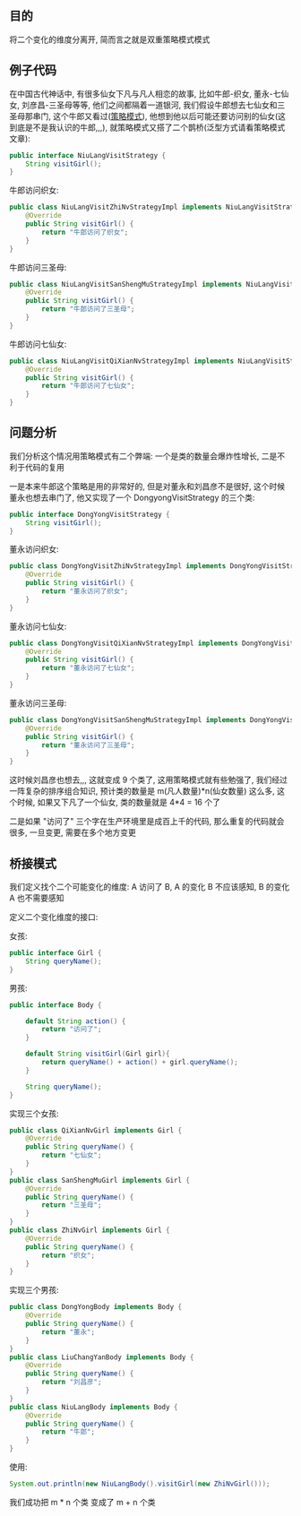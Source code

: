 ## 目的

将二个变化的维度分离开, 简而言之就是双重策略模式模式

## 例子代码

在中国古代神话中, 有很多仙女下凡与凡人相恋的故事, 比如牛郎-织女, 董永-七仙女, 刘彦昌-三圣母等等, 他们之间都隔着一道银河, 我们假设牛郎想去七仙女和三圣母那串门, 这个牛郎又看过\([策略模式](/chapter1/strategy-patternce-lve-mo-5f0f29.md)\), 他想到他以后可能还要访问别的仙女\(这到底是不是我认识的牛郎,,,\), 就策略模式又搭了二个鹊桥\(泛型方式请看策略模式文章\):

```java
public interface NiuLangVisitStrategy {
    String visitGirl();
}
```

牛郎访问织女:

```java
public class NiuLangVisitZhiNvStrategyImpl implements NiuLangVisitStrategy {
    @Override
    public String visitGirl() {
        return "牛郎访问了织女";
    }
}
```

牛郎访问三圣母:

```java
public class NiuLangVisitSanShengMuStrategyImpl implements NiuLangVisitStrategy {
    @Override
    public String visitGirl() {
        return "牛郎访问了三圣母";
    }
}
```

牛郎访问七仙女:

```java
public class NiuLangVisitQiXianNvStrategyImpl implements NiuLangVisitStrategy {
    @Override
    public String visitGirl() {
        return "牛郎访问了七仙女";
    }
}
```

## 问题分析

我们分析这个情况用策略模式有二个弊端: 一个是类的数量会爆炸性增长, 二是不利于代码的复用

一是本来牛郎这个策略是用的非常好的, 但是对董永和刘昌彦不是很好, 这个时候董永也想去串门了, 他又实现了一个 DongyongVisitStrategy 的三个类:

```java
public interface DongYongVisitStrategy {
    String visitGirl();
}
```

董永访问织女:

```java
public class DongYongVisitZhiNvStrategyImpl implements DongYongVisitStrategy {
    @Override
    public String visitGirl() {
        return "董永访问了织女";
    }
}
```

董永访问七仙女:

```java
public class DongYongVisitQiXianNvStrategyImpl implements DongYongVisitStrategy {
    @Override
    public String visitGirl() {
        return "董永访问了七仙女";
    }
}
```

董永访问三圣母:

```java
public class DongYongVisitSanShengMuStrategyImpl implements DongYongVisitStrategy {
    @Override
    public String visitGirl() {
        return "董永访问了三圣母";
    }
}
```

这时候刘昌彦也想去,,, 这就变成 9 个类了, 这用策略模式就有些勉强了, 我们经过一阵复杂的排序组合知识, 预计类的数量是 m\(凡人数量\)\*n\(仙女数量\) 这么多, 这个时候, 如果又下凡了一个仙女, 类的数量就是 4\*4 = 16 个了

二是如果 "访问了" 三个字在生产环境里是成百上千的代码, 那么重复的代码就会很多, 一旦变更, 需要在多个地方变更

## 桥接模式

我们定义找个二个可能变化的维度: A 访问了 B, A 的变化 B 不应该感知, B 的变化 A 也不需要感知

定义二个变化维度的接口:

女孩:

```java
public interface Girl {
    String queryName();
}
```

男孩:

```java
public interface Body {

    default String action() {
        return "访问了";
    }

    default String visitGirl(Girl girl){
        return queryName() + action() + girl.queryName();
    }

    String queryName();
}
```

实现三个女孩:

```java
public class QiXianNvGirl implements Girl {
    @Override
    public String queryName() {
        return "七仙女";
    }
}
public class SanShengMuGirl implements Girl {
    @Override
    public String queryName() {
        return "三圣母";
    }
}
public class ZhiNvGirl implements Girl {
    @Override
    public String queryName() {
        return "织女";
    }
}
```

实现三个男孩:

```java
public class DongYongBody implements Body {
    @Override
    public String queryName() {
        return "董永";
    }
}
public class LiuChangYanBody implements Body {
    @Override
    public String queryName() {
        return "刘昌彦";
    }
}
public class NiuLangBody implements Body {
    @Override
    public String queryName() {
        return "牛郎";
    }
}
```

使用:

```java
System.out.println(new NiuLangBody().visitGirl(new ZhiNvGirl()));
```

我们成功把 m \* n 个类 变成了 m + n 个类

